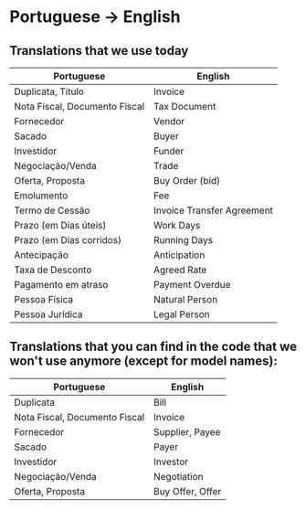 # Portuguese → English

## Translations that we use today

| Portuguese                    | English                    |
| ----------------------------- | -------------------------- |
| Duplicata, Titulo             | Invoice                    |
| Nota Fiscal, Documento Fiscal | Tax Document               |
| Fornecedor                    | Vendor                     |
| Sacado                        | Buyer                      |
| Investidor                    | Funder                     |
| Negociação/Venda              | Trade                      |
| Oferta, Proposta              | Buy Order (bid)            |
| Emolumento                    | Fee                        |
| Termo de Cessão               | Invoice Transfer Agreement |
| Prazo (em Dias úteis)         | Work Days                  |
| Prazo (em Dias corridos)      | Running Days               |
| Antecipação                   | Anticipation               |
| Taxa de Desconto              | Agreed Rate                |
| Pagamento em atraso           | Payment Overdue            |
| Pessoa Física                 | Natural Person             |
| Pessoa Jurídica               | Legal Person               |

## Translations that you can find in the code that we won't use anymore (except for model names):

| Portuguese                    | English          |
| ----------------------------- | ---------------- |
| Duplicata                     | Bill             |
| Nota Fiscal, Documento Fiscal | Invoice          |
| Fornecedor                    | Supplier, Payee  |
| Sacado                        | Payer            |
| Investidor                    | Investor         |
| Negociação/Venda              | Negotiation      |
| Oferta, Proposta              | Buy Offer, Offer |
